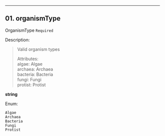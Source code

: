 ---
## 01. organismType
OrganismType  `Required`

Description:
> Valid organism types  
>
> Attributes:  
>     algae: Algae  
>     archaea: Archaea  
>     bacteria: Bacteria  
>     fungi: Fungi  
>     protist: Protist  

**string**

Enum:

	Algae
	Archaea
	Bacteria
	Fungi
	Protist
